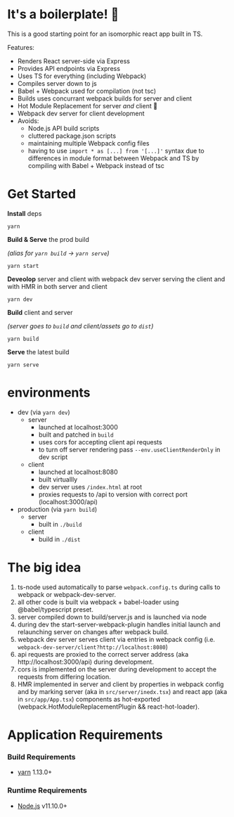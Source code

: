 # It's a boilerplate! 👶

This is a good starting point for an isomorphic react app built in TS.

Features: 
  * Renders React server-side via Express
  * Provides API endpoints via Express
  * Uses TS for everything (including Webpack)
  * Compiles server down to js
  * Babel + Webpack used for compilation (not tsc)
  * Builds uses concurrant webpack builds for server and client
  * Hot Module Replacement for server _and_ client 🤩
  * Webpack dev server for client development
  * Avoids:
    * Node.js API build scripts 
    * cluttered package.json scripts
    * maintaining multiple Webpack config files
    * having to use `import * as [...] from '[...]'` syntax due to differences in module format between Webpack and TS by compiling with Babel + Webpack instead of tsc 

# Get Started

**Install** deps

    yarn

**Build & Serve** the prod build

_(alias for `yarn build` -> `yarn serve`)_

    yarn start

**Deveolop** server and client with webpack dev server serving the client and with HMR in both server and client

    yarn dev

**Build** client and server 

_(server goes to `build` and client/assets go to `dist`)_

    yarn build

**Serve** the latest build
      
    yarn serve

# environments

* dev (via `yarn dev`)
  * server 
    * launched at localhost:3000
    * built and patched in `build`
    * uses cors for accepting client api requests
    * to turn off server rendering pass `--env.useClientRenderOnly` in dev script
  * client
    * launched at localhost:8080
    * built virtuallly
    * dev server uses `/index.html` at root
    * proxies requests to /api to version with correct port (localhost:3000/api)
* production (via `yarn build`)
  * server
    * built in `./build` 
  * client 
    * build in `./dist`

# The big idea

1. ts-node used automatically to parse `webpack.config.ts` during calls to webpack or webpack-dev-server.
2. all other code is built via webpack + babel-loader using @babel/typescript preset.
3. server compiled down to build/server.js and is launched via node
4. during dev the start-server-webpack-plugin handles initial launch and relaunching server on changes after webpack build.
5. webpack dev server serves client via entries in webpack config (i.e. `webpack-dev-server/client?http://localhost:8080`)
6. api requests are proxied to the correct server address (aka http://localhost:3000/api) during development.
7. cors is implemented on the server during development to accept the requests from differing location.
8. HMR implemented in server and client by properties in webpack config and by marking server (aka in `src/server/inedx.tsx`) and react app (aka in `src/app/App.tsx`) components as hot-exported (webpack.HotModuleReplacementPlugin && react-hot-loader).

# Application Requirements

### Build Requirements
* [yarn](https://yarnpkg.com/en/) 1.13.0+

### Runtime Requirements
* [Node.js](https://nodejs.org/en/) v11.10.0+
